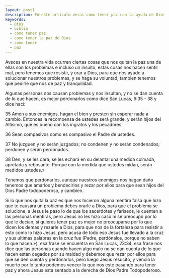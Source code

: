 ```yaml
---
layout: post1
description: En este articulo veras como tener paz con la ayuda de Dios
keywords:
  - Dios
  - biblia
  - como tener paz
  - como tener la paz de Dios
  - como tener
  - paz
---
```


Aveces en nuestra vida ocurren ciertas cosas que nos quitan la paz
una de ellas son los problemas e incluso un insulto, estas cosas nos hacen sentir mal, pero tenemos que resistir, y orar a Dios, para que
nos ayude a solucionar nuestros problemas, y se haga su voluntad, tambien tenemos que pedirle que nos de paz y tranquilidad.

Algunas personas nos causan problemas y nos insultan, y no se dan cuenta de lo que hacen, es mejor perdonarlos como dice San Lucas, 6:35 - 38 y dice haci:

35 Amen a sus enemigos, hagan el bien y presten sin esperar nada a cambio. Entonces la recompensa de ustedes será grande, y serán hijos del Altísimo, que es bueno con los ingratos y los pecadores.

36 Sean compasivos como es compasivo el Padre de ustedes.

37 No juzguen y no serán juzgados; no condenen y no serán condenados; perdonen y serán perdonados.

38 Den, y se les dará; se les echará en su delantal una medida colmada, apretada y rebosante. Porque con la medida que ustedes midan, serán medidos ustedes.»

Tenemos que perdonarlos, aunque nuestros enemigos nos hagan daño tenemos que amarlos y bendecirlos y rezar por ellos para que sean hijos del Dios Padre todopoderoso, y cambien.

Si lo que nos quita la paz es que nos hicieron alguna mentira falsa que hizo que te causara un problema debes orarle a Dios, para que el problema se solucione, a Jesus le paso lo de que los sacerdotes y fariseos, le cuenten a las personas mentiras, pero Jesus no les hizo caso ni se preocupo por lo que le decian, si quieres tener paz 
es mejor no preocuparse por lo que dicen los demas y rezarle a Dios, para que nos de la fortaleza para resistir a esto como lo hizo Jesus, pero acusa de todo eso Jesus fue llevado a la cruz y sus ultimas palabras en la cruz fue (Padre, perdónalos, porque no saben lo que hacen.»), esa frase se encuentra en San Lucas, 23:34, esa frase nos dice que las personas cuando hacen algo malo no se dan cuenta de lo que hacen
estan cegados por su maldad y debemos que rezar por ellos para que se den cuenta y perdonarlos, pero luego Jesus resucito, y vencio la muerto por lo tanto podemos vencer lo que nos este pasando para tener paz y ahora Jesus esta sentado a la derecha de Dios Padre Todopoderoso.




